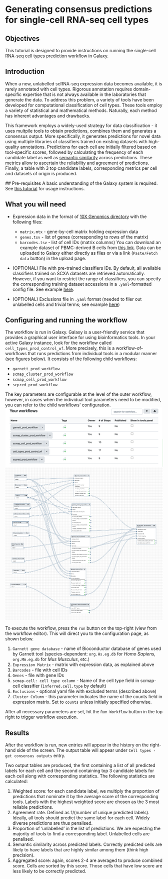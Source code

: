 # Generating consensus predictions for single-cell RNA-seq cell types

## Objectives
This tutorial is designed to provide instructions on running the single-cell RNA-seq cell types prediction workflow in Galaxy.

## Introduction 
When a new, unlabelled scRNA-seq expression data becomes available, it is rarely annotated with cell types. Rigorous annotation requires domain-specific expertise that is not always available in the laboratories that generate the data. To address this problem, a variety of tools have been developed for computational classification of cell types. These tools employ a variety of statistical and mathematical methods. Naturally, each method has inherent advantages and drawbacks. 

This framework employs a widely-used strategy for data classification - it uses multpile tools to obtain predictions, combines them and generates a consensus output. More specifically, it generates predictions for novel data using multiple libraries of classifiers trained on existing datasets with high-quality annotations. Predictions for each cell are initially filtered based on tool-specific scores, followed by calculating the frequency of each candidate label as well as [semantic similarity](https://en.wikipedia.org/wiki/Semantic_similarity) across predictions. These metrics allow to ascertain the reliability and agreement of predictions. Finally, a table with 3 top candidate labels, corresponding metrics per cell and datasets of origin is produced. 

## Pre-requisites 
A basic understanding of the Galaxy system is required. See [this tutorial](https://training.galaxyproject.org/training-material/topics/introduction/tutorials/galaxy-intro-short/tutorial.html) for usage instructions. 

## What you will need
* Expression data in the format of [10X Genomics directory](https://support.10xgenomics.com/single-cell-gene-expression/software/pipelines/latest/output/matrices) with the following files: 
    * `matrix.mtx` - gene-by-cell matrix holding expression data 
    * `genes.tsv` - list of genes (corresponding to rows of the matrix)
    * `barcodes.tsv` - list of cell IDs (matrix columns)
You can download an example dataset of PBMC-derived B cells from [this link](https://www.ebi.ac.uk/gxa/sc/experiments/E-MTAB-6386/downloads). Data can be uploaded to Galaxy either directly as files or via a link (`Paste/Fetch data` button) in the upload page. 

* (OPTIONAL) File with pre-trained classifiers IDs. By default, all available classifiers trained on SCXA datasets are retrieved automatically. However, if you want to restrict the range of classifiers, you can specify the corresponding training dataset accessions in a `.yaml`-formatted config file. See example [here](https://github.com/ebi-gene-expression-group/atlas-data-import/blob/master/example_user_config.yaml).   

* (OPTIONAL) Exclusions file in `.yaml` format (needed to filer out unlabelled cells and trivial terms; see example [here](https://www.ebi.ac.uk/~a_solovyev/prod_testing_data/exclusions.yaml))

## Configuring and running the workflow 
The workflow is run in Galaxy. Galaxy is a user-friendly service that provides a graphical user interface for using bioinformatics tools. In your active Galaxy instance, look for the workflow called `cell_types_prod_control_wf`. More precisely, this is a workflow-of-workflows that runs predictions from individual tools in a modular manner (see figures below). It consists of the following child workflows: 
* `garnett_prod_workflow`
* `scmap_cluster_prod_workflow`
* `scmap_cell_prod_workflow`
* `scpred_prod_workflow`

The key parameters are configurable at the level of the outer workflow, however, in cases when the individual tool parameters need to be modified, you can refer to the child workflows' configuration. 
![Fig.1 Galaxy Workflows](workflows.png)
![Fig.2 Control Workflow](control_wf.png)

To execute the workflow, press the `run` button on the top-right (view from the workflow editor). This will direct you to the configuration page, as shown below. 

1. `Garnett gene database` - name of Bioconductor database of genes used by Garnett tool (species-dependent: `org.Hs.eg.db` for _Homo Sapiens_, `org.Mm.eg.db` for _Mus Musculus_, etc.)
2. `Expression Matrix` - matrix with expression data, as explained above
3. `Barcodes` - file with cell IDs 
4. `Genes` - file with gene IDs
5. `scmap-cell: cell type column` - Name of the cell type field in scmap-cell classifier (`inferred.cell.type` by default)
6. `Exclusions` - optional yaml file with excluded terms (described above) 
7. `Cluster Column` - this parameter indicates the name of the counts field in expression matrix. Set to `counts` unless initially specified otherwise.

After all necessary parameters are set, hit the `Run Workflow` button in the top right to trigger workflow execution. 

## Results 
After the workflow is run, new entries will appear in the history on the right-hand side of the screen. The output table will appear under `Cell types - get consensus outputs` entry. 

Two output tables are produced, the first containing a list of all predicted labels for each cell and the second containing top 3 candidate labels for each cell along with corresponding statistics. The following statistics are calculated: 

1) Weighted score: for each candidate label, we multiply the proportion of predictions that nominate it by the average score of the corresponding tools. Labels with the highest weighted score are chosen as the 3 most reliable predictions. 
2) Agreement rate. Defined as 1/(number of unique predicted labels). Ideally, all tools should predict the same label for each cell. Widely diverse predictions are thus penalised. 
3) Proportion of ‘unlabelled’ in the list of predictions. We are expecting the majority of tools to find a corresponding label. Unlabelled cells are penalised. 
4) Semantic similarity across predicted labels. Correctly predicted cells are likely to have labels that are highly similar among them (think high precision). 
5) Aggregated score: again, scores  2-4 are averaged to produce combined score. Cells are sorted by this score. Those cells that have low score are less likely to be correctly predicted. 



